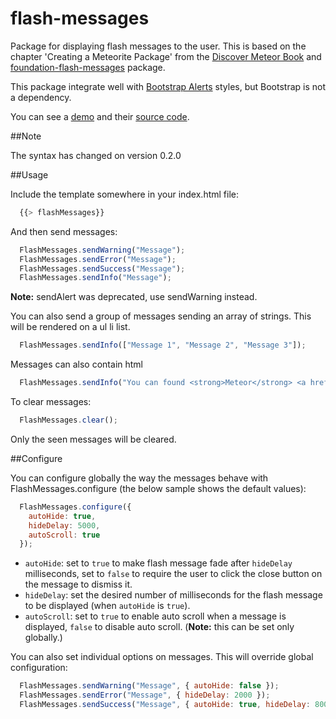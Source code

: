 flash-messages
==============

Package for displaying flash messages to the user. This is based on the chapter 'Creating a Meteorite Package' from the [Discover Meteor Book](http://www.discovermeteor.com/) and [foundation-flash-messages](https://github.com/datariot/foundation-flash-messages) package.

This package integrate well with [Bootstrap Alerts](http://getbootstrap.com/components/#alerts) styles, but Bootstrap is not a dependency.

You can see a [demo](http://flash-messages-demo.meteor.com/) and their [source code](https://github.com/camilosw/flash-messages-demo).

##Note

The syntax has changed on version 0.2.0

##Usage

Include the template somewhere in your index.html file:
```javascript
  {{> flashMessages}}
```
And then send messages:
```javascript
  FlashMessages.sendWarning("Message");
  FlashMessages.sendError("Message");
  FlashMessages.sendSuccess("Message");
  FlashMessages.sendInfo("Message");
```

**Note:** sendAlert was deprecated, use sendWarning instead.

You can also send a group of messages sending an array of strings. This will be rendered on a ul li list.
```javascript
  FlashMessages.sendInfo(["Message 1", "Message 2", "Message 3"]);
```

Messages can also contain html
```javascript
  FlashMessages.sendInfo("You can found <strong>Meteor</strong> <a href='http://meteor.com'>here</a>");
```

To clear messages:
```javascript
  FlashMessages.clear();
```

Only the seen messages will be cleared.

##Configure

You can configure globally the way the messages behave with FlashMessages.configure (the below sample shows the default values):
```javascript
  FlashMessages.configure({
    autoHide: true,
    hideDelay: 5000,
    autoScroll: true
  });
```

- `autoHide`: set to `true` to make flash message fade after `hideDelay` milliseconds, set to `false` to require the user to click the close button on the message to dismiss it.
- `hideDelay`: set the desired number of milliseconds for the flash message to be displayed (when `autoHide` is `true`).
- `autoScroll`: set to `true` to enable auto scroll when a message is displayed, `false` to disable auto scroll. (**Note:** this can be set only globally.)

You can also set individual options on messages. This will override global configuration:
```javascript
  FlashMessages.sendWarning("Message", { autoHide: false });
  FlashMessages.sendError("Message", { hideDelay: 2000 });
  FlashMessages.sendSuccess("Message", { autoHide: true, hideDelay: 8000 });
```

